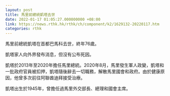 ```yaml
---
layout: post
title: 馬里前總統凱塔去世
date: 2022-01-17 01:05:27.000000000 +08:00
link: https://news.rthk.hk/rthk/ch/component/k2/1629132-20220117.htm
categories: rthk
---
```


馬里前總統凱塔在首都巴馬科去世，終年76歲。

凱塔家人向外界發布消息，但沒有公布死因。

凱塔於2013年至2020年擔任馬里總統。2020年8月，馬里發生軍人政變，凱塔和一批政府官員被扣押，凱塔隨後辭去一切職務，解散馬里國會和政府。由於健康原因，他曾多次前往阿聯酋迪拜接受治療。

凱塔出生於1945年，曾擔任過馬里外交部長、總理和國會主席。
